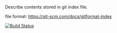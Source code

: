 Describe contents stored in git index file.

file format:
https://git-scm.com/docs/gitformat-index

[![Build Status](https://travis-ci.org/yoichi/git-cat-index.svg)](https://travis-ci.org/yoichi/git-cat-index)
